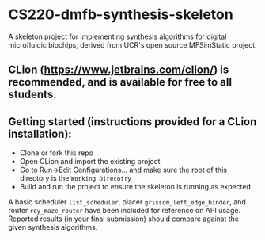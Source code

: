 # CS220-dmfb-synthesis-skeleton
A skeleton project for implementing synthesis algorithms for digital microfluidic biochips, derived from UCR's 
open source MFSimStatic project.

## CLion (https://www.jetbrains.com/clion/) is recommended, and is available for free to all students.

## Getting started (instructions provided for a CLion installation):
- Clone or fork this repo
- Open CLion and import the existing project
- Go to Run->Edit Configurations... and make sure the root of this directory is the `Working Direcotry`
- Build and run the project to ensure the skeleton is running as expected.

A basic scheduler `list_scheduler`, placer `grissom_left_edge_binder`, and router `roy_maze_router` have been included 
for reference on API usage.  Reported results (in your final submission) should compare against the given synthesis algorithms.
